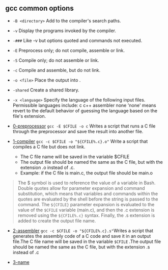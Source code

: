  ## gcc common options
 
 * ```-B <directory>```           Add <directory> to the compiler's search paths.
 * ```-v```                       Display the programs invoked by the compiler.
 * ```-###```                   Like -v but options quoted and commands not executed.
 * ```-E```                       Preprocess only; do not compile, assemble or link.
 * ```-S```                       Compile only; do not assemble or link.
 * ```-c```                       Compile and assemble, but do not link.
 * ```-o <file>```                Place the output into <file>.
 * ```-shared```                  Create a shared library.
 * ```-x <language>```           Specify the language of the following input files.
                           Permissible languages include: c c++ assembler none
                           'none' means revert to the default behavior of
                           guessing the language based on the file's extension.
  
  
  
* [0-preprocessor](https://github.com/Darryl-Mbae/alx-low_level_programming/blob/master/0x00-hello_world/0-preprocessor) ```gcc -E $CFILE -o c``` Writes a script that runs a C file through the preprocessor and save the result into another file.

* [1-compiler](https://github.com/Darryl-Mbae/alx-low_level_programming/blob/master/0x00-hello_world/1-compiler) ```gcc -c $CFILE -o "${CFILE%.c}.o"```
Write a script that compiles a C file but does not link.
 
  * The C file name will be saved in the variable $CFILE
  * The output file should be named the same as the C file, but with the extension .o instead of .c.
  * Example: if the C file is main.c, the output file should be main.o
 
> The $ symbol is used to reference the value of a variable in Bash. 
> Double quotes allow for parameter expansion and command substitution, which means that variables and commands within the quotes are evaluated by the shell before the string is passed to the command. 
> The ```${CFILE}``` parameter expansion is evaluated to the value of the ```$CFILE``` variable (main.c), and then the .c extension is removed using the ```${CFILE%.c}``` syntax. Finally, the .s extension is added to create the output file name.
 
 * [2-assembler](https://github.com/Darryl-Mbae/alx-low_level_programming/blob/master/0x00-hello_world/2-assembler) ```gcc -c $CFILE -o "${CFILE%.c}.s"```Writes a script that generates the assembly code of a C code and save it in an output file.The C file name will be saved in the variable ```$CFILE``` .The output file should be named the same as the C file, but with the extension .s instead of .c
 
 * [3-name]()
